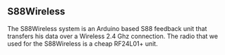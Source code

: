 S88Wireless
-----------

The S88Wireless system is an Arduino based S88 feedback unit that transfers his data over a Wireless 2.4 Ghz connection.
The radio that we used for the S88Wireless is a cheap RF24L01+ unit.

